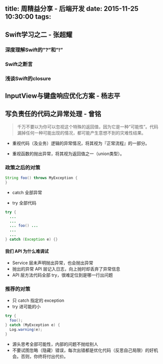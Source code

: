 title: 周精益分享 - 后端开发
date: 2015-11-25  10:30:00
tags:
---

## Swift学习之二 - 张超耀
### 深度理解Swift的”?”和”!”
### Swift之断言
### 浅谈Swift的closure


## InputView与键盘响应优化方案 - 杨志平


## 写负责任的代码之异常处理 - 曾铭

> 千万不要以为你可以忽视这个特殊的返回值，因为它是一种“可能性”。代码漏掉任何一种可能出现的情况，都可能产生意想不到的灾难性结果。

- 重视代码（及业务）逻辑的异常情况，将其视为『正常流程』的一部分。


- 重视函数的抛出异常，将其视为返回值之一（union类型）。

### 政策之后的对策

``` java
String foo() throws MyException {
}
```

- catch 全部异常


- try 全部代码

``` java
try {
  ...
  ...
  ... foo() ...
  ...
  ...
} catch (Exception e) {}
```

#### 我们 API 为什么难调试

- Service 层未声明抛出异常，也会抛出异常
- 抛出的异常 API 层记入日志，向上抛时却丢弃了异常信息
- API 层方法代码全部 try，很难定位到是哪一行出问题

### 推荐的对策

- 只 catch 指定的 exception
- try 进可能的小

``` java
try {
  foo();
} catch (MyException e) {
  Log.warning(e);
}
```

- 源头思考全部可能性，内部的问题不抛给别人
- 不要试图忽略（隐藏）错误，每次出错都是优化代码（反思自己局限）的好机会。否则，你终将付出代价。
